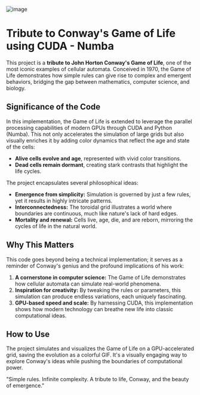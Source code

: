 ![image](https://github.com/user-attachments/assets/f7cb4089-4906-4bef-bfd9-8e27bc35d462)

# Tribute to Conway's Game of Life using CUDA - Numba

This project is a **tribute to John Horton Conway's Game of Life**, one of the most iconic examples of cellular automata. Conceived in 1970, the Game of Life demonstrates how simple rules can give rise to complex and emergent behaviors, bridging the gap between mathematics, computer science, and biology.

## Significance of the Code

In this implementation, the Game of Life is extended to leverage the parallel processing capabilities of modern GPUs through CUDA and Python (Numba). This not only accelerates the simulation of large grids but also visually enriches it by adding color dynamics that reflect the age and state of the cells:
- **Alive cells evolve and age**, represented with vivid color transitions.
- **Dead cells remain dormant**, creating stark contrasts that highlight the life cycles.

The project encapsulates several philosophical ideas:
- **Emergence from simplicity:** Simulation is governed by just a few rules, yet it results in highly intricate patterns.
- **Interconnectedness:** The toroidal grid illustrates a world where boundaries are continuous, much like nature's lack of hard edges.
- **Mortality and renewal:** Cells live, age, die, and are reborn, mirroring the cycles of life in the natural world.

## Why This Matters

This code goes beyond being a technical implementation; it serves as a reminder of Conway's genius and the profound implications of his work:
1. **A cornerstone in computer science:** The Game of Life demonstrates how cellular automata can simulate real-world phenomena.
2. **Inspiration for creativity:** By tweaking the rules or parameters, this simulation can produce endless variations, each uniquely fascinating.
3. **GPU-based speed and scale:** By harnessing CUDA, this implementation shows how modern technology can breathe new life into classic computational ideas.

## How to Use

The project simulates and visualizes the Game of Life on a GPU-accelerated grid, saving the evolution as a colorful GIF. It's a visually engaging way to explore Conway's ideas while pushing the boundaries of computational power.

"Simple rules. Infinite complexity. A tribute to life, Conway, and the beauty of emergence."
